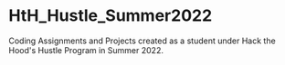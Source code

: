 # HtH_Hustle_Summer2022


Coding Assignments and Projects created as a student under Hack the Hood's Hustle Program in Summer 2022.
